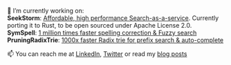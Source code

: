 🔭 I’m currently working on:<br>
 **SeekStorm**: [Affordable, high performance Search-as-a-service](https://seekstorm.com/). Currently porting it to Rust, to be open sourced under Apache License 2.0.<br>
 **SymSpell**: [1 million times faster spelling correction & Fuzzy search](https://github.com/wolfgarbe/SymSpell)<br>
 **PruningRadixTrie**: [1000x faster Radix trie for prefix search & auto-complete](https://github.com/wolfgarbe/PruningRadixTrie)<br>

📫 You can reach me at [LinkedIn](https://www.linkedin.com/in/wolfgarbe/), [Twitter](https://twitter.com/seekstorm) or read my [blog posts](https://seekstorm.com/blog/)

<!--
**wolfgarbe/wolfgarbe** is a ✨ _special_ ✨ repository because its `README.md` (this file) appears on your GitHub profile.

Here are some ideas to get you started:
- 👋
- 🔭 I’m currently working on ...
- 🌱 I’m currently learning ...
- 👯 I’m looking to collaborate on ...
- 🤔 I’m looking for help with ...
- 💬 Ask me about ...
- 📫 How to reach me: ...
- 😄 Pronouns: ...
- ⚡ Fun fact: ...
-->
